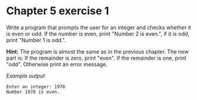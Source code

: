 # Chapter 5 exercise 1

Write a program that prompts the user for an integer and checks whether it is even or odd. If the number is even, print "Number 2 is even.", if it is odd, print "Number 1 is odd.".

**Hint:**
The program is almost the same as in the previous chapter. The new part is: If the remainder is zero, print "even". If the remainder is one, print "odd". Otherwise print an error message.

_Example output_

```
Enter an integer: 1978
Number 1978 is even.
```

